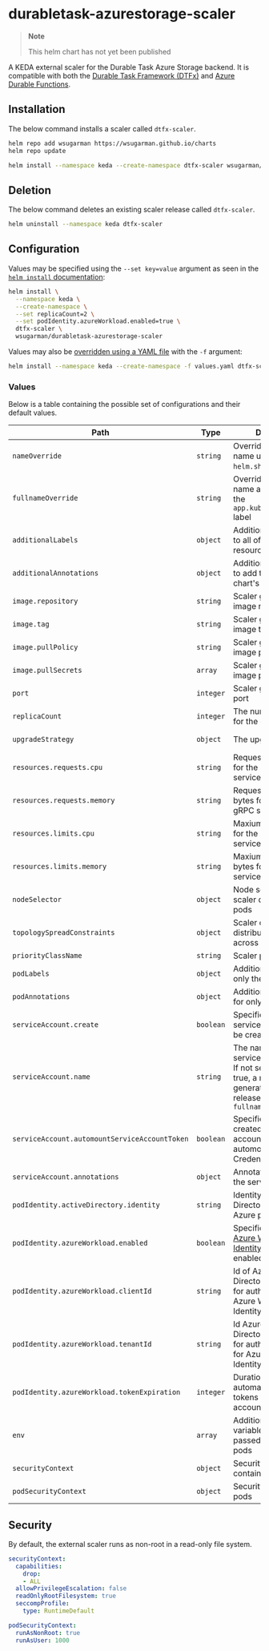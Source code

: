 # durabletask-azurestorage-scaler

> **Note**
>
> This helm chart has not yet been published

A KEDA external scaler for the Durable Task Azure Storage backend. It is compatible with both the [Durable Task Framework (DTFx)](https://github.com/Azure/durabletask) and [Azure Durable Functions](https://github.com/Azure/azure-functions-durable-extension).

## Installation
The below command installs a scaler called `dtfx-scaler`.
```bash
helm repo add wsugarman https://wsugarman.github.io/charts
helm repo update

helm install --namespace keda --create-namespace dtfx-scaler wsugarman/durabletask-azurestorage-scaler
```

## Deletion
The below command deletes an existing scaler release called `dtfx-scaler`.
```bash
helm uninstall --namespace keda dtfx-scaler
```

## Configuration

Values may be specified using the `--set key=value` argument as seen in the [`helm install` documentation](https://helm.sh/docs/helm/helm_install/):

```bash
helm install \
  --namespace keda \
  --create-namespace \
  --set replicaCount=2 \
  --set podIdentity.azureWorkload.enabled=true \
  dtfx-scaler \
  wsugarman/durabletask-azurestorage-scaler
```

Values may also be [overridden using a YAML file](https://helm.sh/docs/chart_template_guide/values_files/) with the `-f` argument:

```bash
helm install --namespace keda --create-namespace -f values.yaml dtfx-scaler wsugarman/durabletask-azurestorage-scaler
```

### Values

Below is a table containing the possible set of configurations and their default values.

| Path                                          | Type      | Description                                                  | Default                                             |
| --------------------------------------------- | --------- | ------------------------------------------------------------ | --------------------------------------------------- |
| `nameOverride`                                | `string`  | Overrides the chart name used in the `helm.sh/chart` label   |                                                     |
| `fullnameOverride`                            | `string`  | Overrides the object name and the name in the `app.kubernetes.io/name` label |                                                     |
| `additionalLabels`                            | `object`  | Additional labels to add to all of the chart's resources     | `{}`                                                |
| `additionalAnnotations`                       | `object`  | Additional annotations to add to all of the chart's resources | `{}`                                                |
| `image.repository`                            | `string`  | Scaler gRPC service image repository                         | `ghcr.io/wsugarman/durabletask-azurestorage-scaler` |
| `image.tag`                                   | `string`  | Scaler gRPC service image tag                                | `1.0.0-alpha.1`                                     |
| `image.pullPolicy`                            | `string`  | Scaler gRPC service image pull policy                        | `IfNotPresent`                                      |
| `image.pullSecrets`                           | `array`   | Scaler gRPC service image pull secrets                       | `[]`                                                |
| `port`                                        | `integer` | Scaler gRPC service port                                     | `4370`                                              |
| `replicaCount`                                | `integer` | The number of replicas for the gRPC service                  | `1`                                                 |
| `upgradeStrategy`                             | `object`  | The upgrade strategy                                         | The deployment strategy for replacing existing pods |
| `resources.requests.cpu`                      | `string`  | Requested CPU units for the scaler gRPC service              | `10m`                                               |
| `resources.requests.memory`                   | `string`  | Requested memory in bytes for the scaler gRPC service        | `128Mi`                                             |
| `resources.limits.cpu`                        | `string`  | Maxiumum CPU units for the scaler gRPC service               | `100m`                                              |
| `resources.limits.memory`                     | `string`  | Maxiumum memory in bytes for the scaler service              | `512Mi`                                             |
| `nodeSelector`                                | `object`  | Node selector for scaler deployment pods                     | `{}`                                                |
| `topologySpreadConstraints`                   | `object`  | Scaler constraints for distributing pods across a cluster    | `{}`                                                |
| `priorityClassName`                           | `string`  | Scaler pod priority                                          | `''`                                                |
| `podLabels`                                   | `object`  | Additional labels for only the pods                          | `{}`                                                |
| `podAnnotations`                              | `object`  | Additional annotations for only the pods                     | `{}`                                                |
| `serviceAccount.create`                       | `boolean` | Specifies whether a service account should be created        | `true`                                              |
| `serviceAccount.name`                         | `string`  | The name of the service account to use. If not set and create is true, a name is generated based on the release name and `fullnameOverride` |                                                     |
| `serviceAccount.automountServiceAccountToken` | `boolean` | Specifies whether created service account should automount API-Credentials | `true`                                              |
| `serviceAccount.annotations`                  | `object`  | Annotations to add to the service account                    | `{}`                                                |
| `podIdentity.activeDirectory.identity`        | `string`  | Identity in Azure Active Directory to use for Azure pod identity | `''`                                                |
| `podIdentity.azureWorkload.enabled`           | `boolean` | Specifies whether [Azure Workload Identity](https://azure.github.io/azure-workload-identity/) is to be enabled or not. | `false`                                             |
| `podIdentity.azureWorkload.clientId`          | `string`  | Id of Azure Active Directory Client to use for authentication with Azure Workload Identity. | `''`                                                |
| `podIdentity.azureWorkload.tenantId`          | `string`  | Id Azure Active Directory Tenant to use for authentication with for Azure Workload Identity. | `''`                                                |
| `podIdentity.azureWorkload.tokenExpiration`   | `integer` | Duration in seconds to automatically expire tokens for the service account. | `3600`                                              |
| `env`                                         | `array`   | Additional environment variables that will be passed into the scaler pods | `[]`                                                |
| `securityContext`                             | `object`  | Security context for all containers                          | [See below](#security)                              |
| `podSecurityContext`                          | `object`  | Security context for all pods                                | [See below](#security)                              |

## Security

By default, the external scaler runs as non-root in a read-only file system.

```yaml
securityContext:
  capabilities:
    drop:
    - ALL
  allowPrivilegeEscalation: false
  readOnlyRootFilesystem: true
  seccompProfile:
    type: RuntimeDefault

podSecurityContext:
  runAsNonRoot: true
  runAsUser: 1000
```

